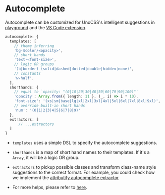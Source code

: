 # Autocomplete 

Autocomplete can be customized for UnoCSS's intelligent suggestions in   <a href="/play" target="_blank" rel="noreferrer">playground</a> and the [VS Code extension](/integrations/vscode).
<!--eslint-skip-->
```ts
autocomplete: {
  templates: [
    // theme inferring
    'bg-$color/<opacity>',
    // short hands
    'text-<font-size>',
    // logic OR groups
    '(b|border)-(solid|dashed|dotted|double|hidden|none)',
    // constants
    'w-half',
  ],
  shorthands: {
    // equal to `opacity: "(0|10|20|30|40|50|60|70|90|100)"`
    'opacity': Array.from({ length: 11 }, (_, i) => i * 10),
    'font-size': '(xs|sm|base|lg|xl|2xl|3xl|4xl|5xl|6xl|7xl|8xl|9xl)',
    // override built-in short hands
    'num': '(0|1|2|3|4|5|6|7|8|9)'
  },
  extractors: [
      // ...extractors
  ]
}
```

- `templates` uses a simple DSL to specify the autocomplete suggestions.

- `shorthands` is a map of short hand names to their templates. If it's a `Array`, it will be a logic OR group.

- `extractors` to pickup possible classes and transform class-name style suggestions to the correct format. For example, you could check how we implement the [attributify autocomplete extractor](https://github.com/unocss/unocss/blob/main/packages/preset-attributify/src/autocomplete.ts)

- For more helps, please refer to [here](/tools/autocomplete).